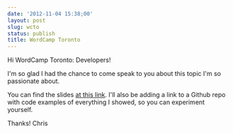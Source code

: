 ```yaml
---
date: '2012-11-04 15:38;00'
layout: post
slug: wcto
status: publish
title: WordCamp Toronto
---
```


Hi WordCamp Toronto: Developers!

I'm so glad I had the chance to come speak to you about this topic I'm so passionate about.

You can find the slides [at this link](https://speakerdeck.com/chrisvanpatten/developing-a-client-focused-admin-panel). I'll also be adding a link to a Github repo with code examples of everything I showed, so you can experiment yourself.

Thanks!
Chris
